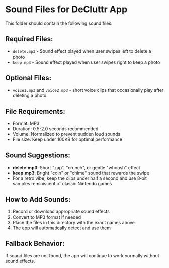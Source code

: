 # Sound Files for DeCluttr App

This folder should contain the following sound files:

## Required Files:

- `delete.mp3` - Sound effect played when user swipes left to delete a photo
- `keep.mp3` - Sound effect played when user swipes right to keep a photo

## Optional Files:

- `voice1.mp3` and `voice2.mp3` - short voice clips that occasionally play after deleting a photo

## File Requirements:

- Format: MP3
- Duration: 0.5-2.0 seconds recommended
- Volume: Normalized to prevent sudden loud sounds
- File size: Keep under 100KB for optimal performance

## Sound Suggestions:

- **delete.mp3**: Short "zap", "crunch", or gentle "whoosh" effect
- **keep.mp3**: Bright "coin" or "chime" sound that rewards the swipe
- For a retro vibe, keep the clips under half a second and use 8‑bit samples reminiscent of classic Nintendo games

## How to Add Sounds:

1. Record or download appropriate sound effects
2. Convert to MP3 format if needed
3. Place the files in this directory with the exact names above
4. The app will automatically detect and use them

## Fallback Behavior:

If sound files are not found, the app will continue to work normally without sound effects.
